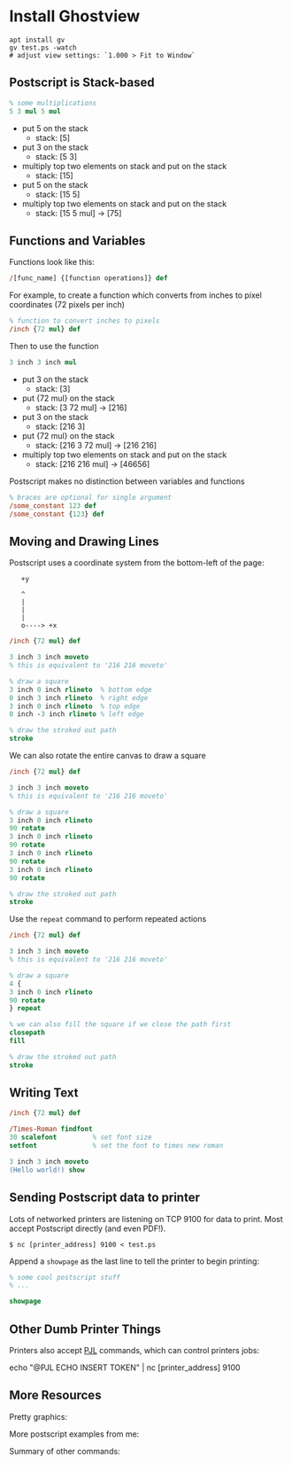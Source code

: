# Install Ghostview

    apt install gv
    gv test.ps -watch
    # adjust view settings: `1.000 > Fit to Window`

## Postscript is Stack-based

``` postscript
% some multiplications
5 3 mul 5 mul
```

- put 5 on the stack 
  - stack: [5]
- put 3 on the stack
  - stack: [5 3]
- multiply top two elements on stack and put on the stack
  - stack: [15]
- put 5 on the stack
  - stack: [15 5]
- multiply top two elements on stack and put on the stack
  - stack: [15 5 mul] -> [75]

## Functions and Variables

Functions look like this:

``` postscript
/[func_name] {[function operations]} def
```

For example, to create a function which converts from inches to pixel coordinates (72 pixels per inch)

``` postscript
% function to convert inches to pixels
/inch {72 mul} def
```

Then to use the function

``` postscript
3 inch 3 inch mul
```

- put 3 on the stack
  - stack: [3]
- put {72 mul} on the stack
  - stack: [3 72 mul] -> [216]
- put 3 on the stack
  - stack: [216 3]
- put {72 mul} on the stack
  - stack: [216 3 72 mul] -> [216 216]
- multiply top two elements on stack and put on the stack
  - stack: [216 216 mul] -> [46656]
  
Postscript makes no distinction between variables and functions

``` postscript
% braces are optional for single argument
/some_constant 123 def
/some_constant {123} def
```

## Moving and Drawing Lines

Postscript uses a coordinate system from the bottom-left of the page:

```
   +y

   ^
   |
   |
   |
   o----> +x
```


``` postscript
/inch {72 mul} def

3 inch 3 inch moveto
% this is equivalent to '216 216 moveto'

% draw a square
3 inch 0 inch rlineto  % bottom edge
0 inch 3 inch rlineto  % right edge
3 inch 0 inch rlineto  % top edge
0 inch -3 inch rlineto % left edge

% draw the stroked out path
stroke
```

We can also rotate the entire canvas to draw a square

``` postscript
/inch {72 mul} def

3 inch 3 inch moveto
% this is equivalent to '216 216 moveto'

% draw a square
3 inch 0 inch rlineto
90 rotate
3 inch 0 inch rlineto
90 rotate
3 inch 0 inch rlineto
90 rotate
3 inch 0 inch rlineto
90 rotate

% draw the stroked out path
stroke
```

Use the `repeat` command to perform repeated actions

``` postscript
/inch {72 mul} def

3 inch 3 inch moveto
% this is equivalent to '216 216 moveto'

% draw a square
4 {
3 inch 0 inch rlineto
90 rotate
} repeat

% we can also fill the square if we close the path first
closepath
fill

% draw the stroked out path
stroke
```

## Writing Text

``` postscript
/inch {72 mul} def

/Times-Roman findfont
30 scalefont         % set font size
setfont              % set the font to times new roman

3 inch 3 inch moveto
(Hello world!) show
```

## Sending Postscript data to printer

Lots of networked printers are listening on TCP 9100 for data to print.  Most accept Postscript directly (and even PDF!).

    $ nc [printer_address] 9100 < test.ps
    
Append a `showpage` as the last line to tell the printer to begin printing:

``` postscript
% some cool postscript stuff
% ...

showpage
```
    
## Other Dumb Printer Things

Printers also accept [PJL](https://en.wikipedia.org/wiki/Printer_Job_Language) commands, which can control printers jobs:

echo "@PJL ECHO INSERT TOKEN" | nc [printer_address] 9100

## More Resources

Pretty graphics: [](https://pianomanfrazier.com/post/drawing-with-postscript/)

More postscript examples from me: [](https://github.com/Evidlo/examples/tree/master/postscript)

Summary of other commands: [](https://personal.math.ubc.ca/~cass/courses/ps.html)

